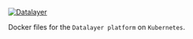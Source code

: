 [![Datalayer](http://datalayer.io/img/logo-datalayer-horizontal.png)](http://datalayer.io)

Docker files for the `Datalayer platform` on `Kubernetes`.
